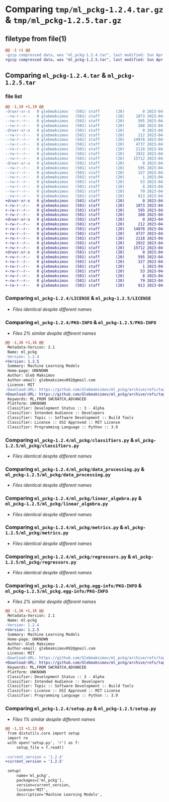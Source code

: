 # Comparing `tmp/ml_pckg-1.2.4.tar.gz` & `tmp/ml_pckg-1.2.5.tar.gz`

## filetype from file(1)

```diff
@@ -1 +1 @@
-gzip compressed data, was "ml_pckg-1.2.4.tar", last modified: Sun Apr 23 14:27:28 2023, max compression
+gzip compressed data, was "ml_pckg-1.2.5.tar", last modified: Sun Apr 23 14:29:40 2023, max compression
```

## Comparing `ml_pckg-1.2.4.tar` & `ml_pckg-1.2.5.tar`

### file list

```diff
@@ -1,19 +1,19 @@
-drwxr-xr-x   0 glebmaksimov   (501) staff       (20)        0 2023-04-23 14:27:28.288713 ml_pckg-1.2.4/
--rw-r--r--   0 glebmaksimov   (501) staff       (20)     1073 2023-04-21 13:24:22.000000 ml_pckg-1.2.4/LICENSE
--rw-r--r--   0 glebmaksimov   (501) staff       (20)      595 2023-04-23 14:27:28.288814 ml_pckg-1.2.4/PKG-INFO
--rw-r--r--   0 glebmaksimov   (501) staff       (20)      268 2023-04-21 15:13:38.000000 ml_pckg-1.2.4/README.md
-drwxr-xr-x   0 glebmaksimov   (501) staff       (20)        0 2023-04-23 14:27:28.287418 ml_pckg-1.2.4/ml_pckg/
--rw-r--r--   0 glebmaksimov   (501) staff       (20)      212 2023-04-23 13:28:28.000000 ml_pckg-1.2.4/ml_pckg/__init__.py
--rw-r--r--   0 glebmaksimov   (501) staff       (20)    14978 2023-04-23 13:30:48.000000 ml_pckg-1.2.4/ml_pckg/classifiers.py
--rw-r--r--   0 glebmaksimov   (501) staff       (20)     4737 2023-04-01 13:58:17.000000 ml_pckg-1.2.4/ml_pckg/data_processing.py
--rw-r--r--   0 glebmaksimov   (501) staff       (20)     2118 2023-04-03 14:34:37.000000 ml_pckg-1.2.4/ml_pckg/linear_algebra.py
--rw-r--r--   0 glebmaksimov   (501) staff       (20)     2932 2023-04-23 13:19:13.000000 ml_pckg-1.2.4/ml_pckg/metrics.py
--rw-r--r--   0 glebmaksimov   (501) staff       (20)    15712 2023-04-21 13:58:28.000000 ml_pckg-1.2.4/ml_pckg/regressors.py
-drwxr-xr-x   0 glebmaksimov   (501) staff       (20)        0 2023-04-23 14:27:28.288545 ml_pckg-1.2.4/ml_pckg.egg-info/
--rw-r--r--   0 glebmaksimov   (501) staff       (20)      595 2023-04-23 14:27:28.000000 ml_pckg-1.2.4/ml_pckg.egg-info/PKG-INFO
--rw-r--r--   0 glebmaksimov   (501) staff       (20)      327 2023-04-23 14:27:28.000000 ml_pckg-1.2.4/ml_pckg.egg-info/SOURCES.txt
--rw-r--r--   0 glebmaksimov   (501) staff       (20)        1 2023-04-23 14:27:28.000000 ml_pckg-1.2.4/ml_pckg.egg-info/dependency_links.txt
--rw-r--r--   0 glebmaksimov   (501) staff       (20)       53 2023-04-23 14:27:28.000000 ml_pckg-1.2.4/ml_pckg.egg-info/requires.txt
--rw-r--r--   0 glebmaksimov   (501) staff       (20)        8 2023-04-23 14:27:28.000000 ml_pckg-1.2.4/ml_pckg.egg-info/top_level.txt
--rw-r--r--   0 glebmaksimov   (501) staff       (20)       79 2023-04-23 14:27:28.289113 ml_pckg-1.2.4/setup.cfg
--rw-r--r--   0 glebmaksimov   (501) staff       (20)      913 2023-04-23 14:26:16.000000 ml_pckg-1.2.4/setup.py
+drwxr-xr-x   0 glebmaksimov   (501) staff       (20)        0 2023-04-23 14:29:40.076394 ml_pckg-1.2.5/
+-rw-r--r--   0 glebmaksimov   (501) staff       (20)     1073 2023-04-21 13:24:22.000000 ml_pckg-1.2.5/LICENSE
+-rw-r--r--   0 glebmaksimov   (501) staff       (20)      595 2023-04-23 14:29:40.076488 ml_pckg-1.2.5/PKG-INFO
+-rw-r--r--   0 glebmaksimov   (501) staff       (20)      268 2023-04-21 15:13:38.000000 ml_pckg-1.2.5/README.md
+drwxr-xr-x   0 glebmaksimov   (501) staff       (20)        0 2023-04-23 14:29:40.074960 ml_pckg-1.2.5/ml_pckg/
+-rw-r--r--   0 glebmaksimov   (501) staff       (20)      212 2023-04-23 13:28:28.000000 ml_pckg-1.2.5/ml_pckg/__init__.py
+-rw-r--r--   0 glebmaksimov   (501) staff       (20)    14978 2023-04-23 13:30:48.000000 ml_pckg-1.2.5/ml_pckg/classifiers.py
+-rw-r--r--   0 glebmaksimov   (501) staff       (20)     4737 2023-04-01 13:58:17.000000 ml_pckg-1.2.5/ml_pckg/data_processing.py
+-rw-r--r--   0 glebmaksimov   (501) staff       (20)     2118 2023-04-03 14:34:37.000000 ml_pckg-1.2.5/ml_pckg/linear_algebra.py
+-rw-r--r--   0 glebmaksimov   (501) staff       (20)     2932 2023-04-23 13:19:13.000000 ml_pckg-1.2.5/ml_pckg/metrics.py
+-rw-r--r--   0 glebmaksimov   (501) staff       (20)    15712 2023-04-21 13:58:28.000000 ml_pckg-1.2.5/ml_pckg/regressors.py
+drwxr-xr-x   0 glebmaksimov   (501) staff       (20)        0 2023-04-23 14:29:40.076233 ml_pckg-1.2.5/ml_pckg.egg-info/
+-rw-r--r--   0 glebmaksimov   (501) staff       (20)      595 2023-04-23 14:29:40.000000 ml_pckg-1.2.5/ml_pckg.egg-info/PKG-INFO
+-rw-r--r--   0 glebmaksimov   (501) staff       (20)      327 2023-04-23 14:29:40.000000 ml_pckg-1.2.5/ml_pckg.egg-info/SOURCES.txt
+-rw-r--r--   0 glebmaksimov   (501) staff       (20)        1 2023-04-23 14:29:40.000000 ml_pckg-1.2.5/ml_pckg.egg-info/dependency_links.txt
+-rw-r--r--   0 glebmaksimov   (501) staff       (20)       53 2023-04-23 14:29:40.000000 ml_pckg-1.2.5/ml_pckg.egg-info/requires.txt
+-rw-r--r--   0 glebmaksimov   (501) staff       (20)        8 2023-04-23 14:29:40.000000 ml_pckg-1.2.5/ml_pckg.egg-info/top_level.txt
+-rw-r--r--   0 glebmaksimov   (501) staff       (20)       79 2023-04-23 14:29:40.076787 ml_pckg-1.2.5/setup.cfg
+-rw-r--r--   0 glebmaksimov   (501) staff       (20)      913 2023-04-23 14:27:28.000000 ml_pckg-1.2.5/setup.py
```

### Comparing `ml_pckg-1.2.4/LICENSE` & `ml_pckg-1.2.5/LICENSE`

 * *Files identical despite different names*

### Comparing `ml_pckg-1.2.4/PKG-INFO` & `ml_pckg-1.2.5/PKG-INFO`

 * *Files 2% similar despite different names*

```diff
@@ -1,16 +1,16 @@
 Metadata-Version: 2.1
 Name: ml_pckg
-Version: 1.2.4
+Version: 1.2.5
 Summary: Machine Learning Models
 Home-page: UNKNOWN
 Author: Gleb Maksimov
 Author-email: glebmaksimov092@gmail.com
 License: MIT
-Download-URL: https://github.com/Glebmaksimov/ml_pckg/archive/refs/tags/1.2.4.tar.gz
+Download-URL: https://github.com/Glebmaksimov/ml_pckg/archive/refs/tags/1.2.5.tar.gz
 Keywords: ML,FROM SWCRATCH,ADVANCED
 Platform: UNKNOWN
 Classifier: Development Status :: 3 - Alpha
 Classifier: Intended Audience :: Developers
 Classifier: Topic :: Software Development :: Build Tools
 Classifier: License :: OSI Approved :: MIT License
 Classifier: Programming Language :: Python :: 3.9
```

### Comparing `ml_pckg-1.2.4/ml_pckg/classifiers.py` & `ml_pckg-1.2.5/ml_pckg/classifiers.py`

 * *Files identical despite different names*

### Comparing `ml_pckg-1.2.4/ml_pckg/data_processing.py` & `ml_pckg-1.2.5/ml_pckg/data_processing.py`

 * *Files identical despite different names*

### Comparing `ml_pckg-1.2.4/ml_pckg/linear_algebra.py` & `ml_pckg-1.2.5/ml_pckg/linear_algebra.py`

 * *Files identical despite different names*

### Comparing `ml_pckg-1.2.4/ml_pckg/metrics.py` & `ml_pckg-1.2.5/ml_pckg/metrics.py`

 * *Files identical despite different names*

### Comparing `ml_pckg-1.2.4/ml_pckg/regressors.py` & `ml_pckg-1.2.5/ml_pckg/regressors.py`

 * *Files identical despite different names*

### Comparing `ml_pckg-1.2.4/ml_pckg.egg-info/PKG-INFO` & `ml_pckg-1.2.5/ml_pckg.egg-info/PKG-INFO`

 * *Files 2% similar despite different names*

```diff
@@ -1,16 +1,16 @@
 Metadata-Version: 2.1
 Name: ml-pckg
-Version: 1.2.4
+Version: 1.2.5
 Summary: Machine Learning Models
 Home-page: UNKNOWN
 Author: Gleb Maksimov
 Author-email: glebmaksimov092@gmail.com
 License: MIT
-Download-URL: https://github.com/Glebmaksimov/ml_pckg/archive/refs/tags/1.2.4.tar.gz
+Download-URL: https://github.com/Glebmaksimov/ml_pckg/archive/refs/tags/1.2.5.tar.gz
 Keywords: ML,FROM SWCRATCH,ADVANCED
 Platform: UNKNOWN
 Classifier: Development Status :: 3 - Alpha
 Classifier: Intended Audience :: Developers
 Classifier: Topic :: Software Development :: Build Tools
 Classifier: License :: OSI Approved :: MIT License
 Classifier: Programming Language :: Python :: 3.9
```

### Comparing `ml_pckg-1.2.4/setup.py` & `ml_pckg-1.2.5/setup.py`

 * *Files 1% similar despite different names*

```diff
@@ -1,13 +1,13 @@
 from distutils.core import setup
 import re
 with open('setup.py', 'r') as f:
     setup_file = f.read()
 
-current_version = '1.2.4'
+current_version = '1.2.5'
 
 setup(
     name='ml_pckg',
     packages=['ml_pckg'],
     version=current_version,
     license='MIT',
     description='Machine Learning Models',
```

